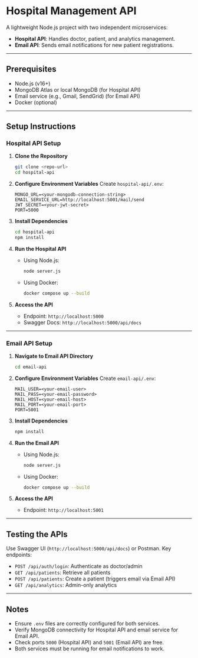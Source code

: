 # Hospital Management API

A lightweight Node.js project with two independent microservices:
- **Hospital API**: Handles doctor, patient, and analytics management.
- **Email API**: Sends email notifications for new patient registrations.

---

## Prerequisites
- Node.js (v16+)
- MongoDB Atlas or local MongoDB (for Hospital API)
- Email service (e.g., Gmail, SendGrid) (for Email API)
- Docker (optional)

---

## Setup Instructions

### Hospital API Setup

1. **Clone the Repository**
   ```bash
   git clone <repo-url>
   cd hospital-api
   ```

2. **Configure Environment Variables**
   Create `hospital-api/.env`:
   ```properties
   MONGO_URL=<your-mongodb-connection-string>
   EMAIL_SERVICE_URL=http://localhost:5001/mail/send
   JWT_SECRET=<your-jwt-secret>
   PORT=5000
   ```

3. **Install Dependencies**
   ```bash
   cd hospital-api
   npm install
   ```

4. **Run the Hospital API**
   - Using Node.js:
     ```bash
     node server.js
     ```
   - Using Docker:
     ```bash
     docker compose up --build
     ```

5. **Access the API**
   - Endpoint: `http://localhost:5000`
   - Swagger Docs: `http://localhost:5000/api/docs`

---

### Email API Setup

1. **Navigate to Email API Directory**
   ```bash
   cd email-api
   ```

2. **Configure Environment Variables**
   Create `email-api/.env`:
   ```properties
   MAIL_USER=<your-email-user>
   MAIL_PASS=<your-email-password>
   MAIL_HOST=<your-email-host>
   MAIL_PORT=<your-email-port>
   PORT=5001
   ```

3. **Install Dependencies**
   ```bash
   npm install
   ```

4. **Run the Email API**
   - Using Node.js:
     ```bash
     node server.js
     ```
   - Using Docker:
     ```bash
     docker compose up --build
     ```

5. **Access the API**
   - Endpoint: `http://localhost:5001`

---

## Testing the APIs
Use Swagger UI (`http://localhost:5000/api/docs`) or Postman. Key endpoints:
- `POST /api/auth/login`: Authenticate as doctor/admin
- `GET /api/patients`: Retrieve all patients
- `POST /api/patients`: Create a patient (triggers email via Email API)
- `GET /api/analytics`: Admin-only analytics

---

## Notes
- Ensure `.env` files are correctly configured for both services.
- Verify MongoDB connectivity for Hospital API and email service for Email API.
- Check ports `5000` (Hospital API) and `5001` (Email API) are free.
- Both services must be running for email notifications to work.